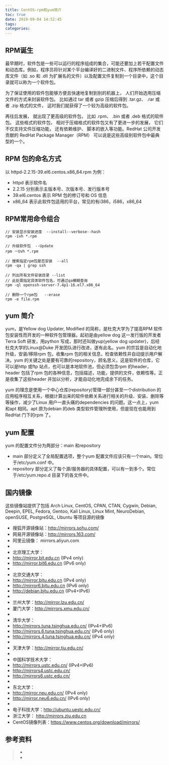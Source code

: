 ```yaml
---
title: CentOS-rpm和yum简介
toc: true
date: 2019-09-04 14:52:45
tags:
categories:
---
```




## RPM诞生
最早期时，软件包是一些可以运行的程序组成的集合，可能还要加上若干配置文件和动态库。例如，程序员将针对某个平台编译好的二进制文件、程序所依赖的动态库文件（如 .so 和 .dll 为扩展名的文件）以及配置文件复制到一个目录中，这个目录就可以称为一个软件包。

为了保证使用的软件包能够方便且快速地复制到别的机器上， 人们开始选用压缩文件的方式来封装软件包。 比如通过 tar 或者 gzip 压缩后得到 .tar.gz、 .rar 或者 .zip 格式的文件， 这时我们就获得了一个较为高级的软件包。

再往后发展， 就出现了更高级的软件包， 比如 .rpm、 .bin 或者 .deb 格式的软件包。 这些格式的软件包， 相对于压缩格式的软件包又有了更进一步的发展， 它们不仅支持文件压缩功能， 还有依赖维护、 脚本的嵌入等功能。RedHat 公司开发贡献的 RedHat Package Manager（RPM） 可以说是这些高级别软件包中最典型的一个。

## RPM 包的命名方式

以 httpd-2.2.15-39.el6.centos.x86_64.rpm 为例：
- httpd 表示软件名
- 2.2.15 分别表示主版本号、次版本号、发行版本号
- 39.el6.centos 表示 RPM 包的修订号和 OS 信息
- x86_64 表示此软件包适用的平台，常见的有i386，i586，x86_64

## RPM常用命令组合

```
// 安装显示安装进度  --install--verbose--hash
rpm -ivh *.rpm

// 升级软件包  --Update
rpm －Uvh *.rpm

// 搜索指定rpm包是否安装  --all
rpm -qa | grep ssh

// 列出所有文件安装目录 --list
// 此处需指定具体软件包名，可通过qa模糊查询
rpm -ql openssh-server-7.4p1-16.el7.x86_64

// 删除一个rpm包   --erase
rpm -e file.rpm      
```

## yum 简介
yum，是Yellow dog Updater, Modified 的简称，是杜克大学为了提高RPM 软件包安装性而开发的一种软件包管理器。起初是由yellow dog 这一发行版的开发者Terra Soft 研发，用python 写成，那时还叫做yup(yellow dog updater)，后经杜克大学的Linux@Duke 开发团队进行改进，遂有此名。yum 的宗旨是自动化地升级，安装/移除rpm 包，收集rpm 包的相关信息，检查依赖性并自动提示用户解决。yum 的关键之处是要有可靠的repository，顾名思义，这是软件的仓库，它可以是http 或ftp 站点，也可以是本地软件池，但必须包含rpm 的header，header 包括了rpm 包的各种信息，包括描述，功能，提供的文件，依赖性等。正是收集了这些header 并加以分析，才能自动化地完成余下的任务。

yum 的理念是使用一个中心仓库(repository)管理一部分甚至一个distribution 的应用程序相互关系，根据计算出来的软件依赖关系进行相关的升级、安装、删除等等操作，减少了Linux 用户一直头痛的dependencies 的问题。这一点上，yum 和apt 相同。apt 原为debian 的deb 类型软件管理所使用，但是现在也能用到RedHat 门下的rpm 了。

## yum 配置
yum 的配置文件分为两部分：main 和repository

- main 部分定义了全局配置选项，整个yum 配置文件应该只有一个main。常位于/etc/yum.conf 中。
- repository 部分定义了每个源/服务器的具体配置，可以有一到多个。常位于/etc/yum.repo.d 目录下的各文件中。

## 国内镜像
这些镜像站提供了包括 Arch Linux, CentOS, CPAN, CTAN, Cygwin, Debian, 
  Deepin, EPEL, Fedora, Gentoo, Kali Linux, Linux Mint, NeuroDebian, 
  openSUSE, PostgreSQL, Ubuntu 等项目源的镜像

- 搜狐开源镜像站：http://mirrors.sohu.com/
- 网易开源镜像站：http://mirrors.163.com/
- 阿里云镜像： mirrors.aliyun.com
- 
- 北京理工大学：
- http://mirror.bit.edu.cn (IPv4 only)
- http://mirror.bit6.edu.cn (IPv6 only)
- 
- 北京交通大学：
- http://mirror.bjtu.edu.cn (IPv4 only)
- http://mirror6.bjtu.edu.cn (IPv6 only)
- http://debian.bjtu.edu.cn (IPv4+IPv6)
- 
- 兰州大学：http://mirror.lzu.edu.cn/
- 厦门大学：http://mirrors.xmu.edu.cn/
- 
- 清华大学：
- http://mirrors.tuna.tsinghua.edu.cn/ (IPv4+IPv6)
- http://mirrors.6.tuna.tsinghua.edu.cn/ (IPv6 only)
- http://mirrors.4.tuna.tsinghua.edu.cn/ (IPv4 only)
- 
- 天津大学：http://mirror.tju.edu.cn/
- 
- 中国科学技术大学：
- http://mirrors.ustc.edu.cn/ (IPv4+IPv6)
- http://mirrors4.ustc.edu.cn/
- http://mirrors6.ustc.edu.cn/
- 
- 东北大学：
- http://mirror.neu.edu.cn/ (IPv4 only)
- http://mirror.neu6.edu.cn/ (IPv6 only)
- 
- 电子科技大学：http://ubuntu.uestc.edu.cn/
- 浙江大学： http://mirrors.zju.edu.cn
- CentOS镜像列表：https://www.centos.org/download/mirrors/

## 参考资料
> - []()
> - []()
